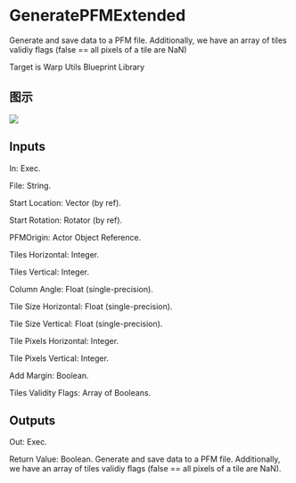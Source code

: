 # GeneratePFMExtended

Generate and save data to a PFM file. Additionally, we have an array of tiles validiy flags (false == all pixels of a tile are NaN)

Target is Warp Utils Blueprint Library

## 图示

![]($-20221218-20060264.png)

## Inputs

In: Exec.

File: String.

Start Location: Vector (by ref).

Start Rotation: Rotator (by ref).

PFMOrigin: Actor Object Reference.

Tiles Horizontal: Integer.

Tiles Vertical: Integer.

Column Angle: Float (single-precision).

Tile Size Horizontal: Float (single-precision).

Tile Size Vertical: Float (single-precision).

Tile Pixels Horizontal: Integer.

Tile Pixels Vertical: Integer.

Add Margin: Boolean.

Tiles Validity Flags: Array of Booleans.  

## Outputs

Out: Exec.

Return Value: Boolean. Generate and save data to a PFM file. Additionally, we have an array of tiles validiy flags (false == all pixels of a tile are NaN).

